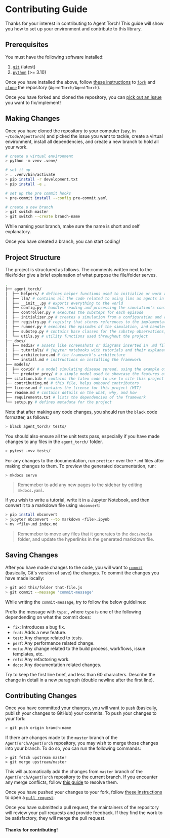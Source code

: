 # Contributing Guide

Thanks for your interest in contributing to Agent Torch! This guide will show
you how to set up your environment and contribute to this library.

## Prerequisites

You must have the following software installed:

1. [`git`](https://github.com/git-guides/install-git) (latest)
2. [`python`](https://wiki.python.org/moin/BeginnersGuide/Download) (>= 3.10)

Once you have installed the above, follow
[these instructions](https://docs.github.com/en/get-started/quickstart/fork-a-repo)
to
[`fork`](https://docs.github.com/en/pull-requests/collaborating-with-pull-requests/working-with-forks)
and [`clone`](https://github.com/git-guides/git-clone) the repository
(`AgentTorch/AgentTorch`).

Once you have forked and cloned the repository, you can
[pick out an issue](https://github.com/AgentTorch/AgentTorch/issues?q=is%3Aissue+is%3Aopen+sort%3Aupdated-desc)
you want to fix/implement!

## Making Changes

Once you have cloned the repository to your computer (say, in
`~/Code/AgentTorch`) and picked the issue you want to tackle, create a virtual
environment, install all dependencies, and create a new branch to hold all your
work.

```sh
# create a virtual environment
> python -m venv .venv/

# set it up
> . .venv/bin/activate
> pip install -r development.txt
> pip install -e .

# set up the pre commit hooks
> pre-commit install --config pre-commit.yaml

# create a new branch
> git switch master
> git switch --create branch-name
```

While naming your branch, make sure the name is short and self explanatory.

Once you have created a branch, you can start coding!

## Project Structure

The project is structured as follows. The comments written next to the
file/folder give a brief explanation of what purpose the file/folder serves.

```sh
.
├── agent_torch/
│  ├── helpers/ # defines helper functions used to initialize or work with the state of the simulation.
│  ├── llm/ # contains all the code related to using llms as agents in the simulation
│  ├── __init__.py # exports everything to the world
│  ├── config.py # handles reading and processing the simulation's configuration
│  ├── controller.py # executes the substeps for each episode
│  ├── initializer.py # creates a simulation from a configuration and registry
│  ├── registry.py # registry that stores references to the implementations of the substeps and helper functions
│  ├── runner.py # executes the episodes of the simulation, and handles its state
│  ├── substep.py # contains base classes for the substep observations, actions and transitions
│  └── utils.py # utility functions used throughout the project
├── docs/
│  ├── media/ # assets like screenshots or diagrams inserted in .md files
│  ├── tutorials/ # jupyter notebooks with tutorials and their explanations
│  ├── architecture.md # the framework's architecture
│  └── install.md # instructions on installing the framework
├── models/
│  ├── covid/ # a model simulating disease spread, using the example of covid 19
│  └── predator_prey/ # a simple model used to showcase the features of the framework
├── citation.bib # contains the latex code to use to cite this project
├── contributing.md # this file, helps onboard contributors
├── license.md # contains the license for this project (MIT)
├── readme.md # contains details on the what, why, and how
├── requirements.txt # lists the dependencies of the framework
└── setup.py # defines metadata for the project
```

Note that after making any code changes, you should run the `black` code
formatter, as follows:

```sh
> black agent_torch/ tests/
```

You should also ensure all the unit tests pass, especially if you have made
changes to any files in the `agent_torch/` folder.

```sh
> pytest -vvv tests/
```

For any changes to the documentation, run `prettier` over the `*.md` files after
making changes to them. To preview the generated documentation, run:

```sh
> mkdocs serve
```

> Rememeber to add any new pages to the sidebar by editing `mkdocs.yaml`.

If you wish to write a tutorial, write it in a Jupyter Notebook, and then
convert it to a markdown file using `nbconvert`:

```sh
> pip install nbconvert
> jupyter nbconvert --to markdown <file>.ipynb
> mv <file>.md index.md
```

> Rememeber to move any files that it generates to the `docs/media` folder, and
> update the hyperlinks in the generated markdown file.

## Saving Changes

After you have made changes to the code, you will want to
[`commit`](https://github.com/git-guides/git-commit) (basically, Git's version
of save) the changes. To commit the changes you have made locally:

```sh
> git add this/folder that-file.js
> git commit --message 'commit-message'
```

While writing the `commit-message`, try to follow the below guidelines:

Prefix the message with `type:`, where `type` is one of the following
dependending on what the commit does:

- `fix`: Introduces a bug fix.
- `feat`: Adds a new feature.
- `test`: Any change related to tests.
- `perf`: Any performance related change.
- `meta`: Any change related to the build process, workflows, issue templates,
  etc.
- `refc`: Any refactoring work.
- `docs`: Any documentation related changes.

Try to keep the first line brief, and less than 60 characters. Describe the
change in detail in a new paragraph (double newline after the first line).

## Contributing Changes

Once you have committed your changes, you will want to
[`push`](https://github.com/git-guides/git-push) (basically, publish your
changes to GitHub) your commits. To push your changes to your fork:

```sh
> git push origin branch-name
```

If there are changes made to the `master` branch of the `AgentTorch/AgentTorch`
repository, you may wish to merge those changes into your branch. To do so, you
can run the following commands:

```
> git fetch upstream master
> git merge upstream/master
```

This will automatically add the changes from `master` branch of the
`AgentTorch/AgentTorch` repository to the current branch. If you encounter any
merge conflicts, follow
[this guide](https://docs.github.com/en/pull-requests/collaborating-with-pull-requests/addressing-merge-conflicts/resolving-a-merge-conflict-using-the-command-line)
to resolve them.

Once you have pushed your changes to your fork, follow
[these instructions](https://docs.github.com/en/pull-requests/collaborating-with-pull-requests/proposing-changes-to-your-work-with-pull-requests/creating-a-pull-request-from-a-fork)
to open a
[`pull request`](https://docs.github.com/en/pull-requests/collaborating-with-pull-requests/proposing-changes-to-your-work-with-pull-requests/about-pull-requests):

Once you have submitted a pull request, the maintainers of the repository will
review your pull requests and provide feedback. If they find the work to be
satisfactory, they will merge the pull request.

#### Thanks for contributing!

<!-- This contributing guide was inspired by the Electron project's contributing guide. -->
